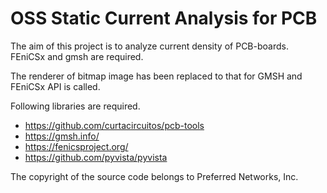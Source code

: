 
# OSS Static Current Analysis for PCB

The aim of this project is to analyze current density of PCB-boards.
FEniCSx and gmsh are required.

The renderer of bitmap image has been replaced to that for GMSH and
FEniCSx API is called.

Following libraries are required.
- https://github.com/curtacircuitos/pcb-tools
- https://gmsh.info/
- https://fenicsproject.org/
- https://github.com/pyvista/pyvista

The copyright of the source code belongs to Preferred Networks, Inc.
